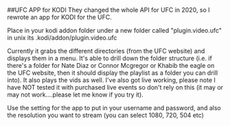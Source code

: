 ##UFC APP for KODI
They changed the whole API for UFC in 2020, so I rewrote an app for KODI for the UFC.

Place in your kodi addon folder under a new folder called "plugin.video.ufc"
in unix its .kodi/addon/plugin.video.ufc

Currently it grabs the different directories (from the UFC website) and displays them in a menu.
It's able to drill down the folder structure (i.e. if there's a folder for Nate Diaz or Connor Mcgregor or Khabib the eagle on the UFC website, then it should display the playlist as a folder you can drill into).
It also plays the vids as well.
I've also got live working, please note I have NOT tested it with purchased live events so don't rely on this (it may or may not work....please let me know if you try it).

Use the setting for the app to put in your username and password, and also the resolution you want to stream (you can select 1080, 720, 504 etc)


